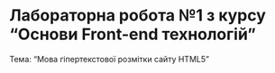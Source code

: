 # Лабораторна робота №1 з курсу “Основи Front-end технологій” 
Тема: “Мова гіпертекстової розмітки сайту HTML5”